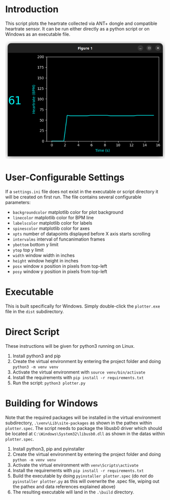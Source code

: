 # Introduction
This script plots the heartrate collected via ANT+ dongle and compatible heartrate sensor. It can be run either directly as a python script or on Windows as an executable file.

![Plotter in action](/img/plotter.png)

# User-Configurable Settings
If a `settings.ini` file does not exist in the executable or script directory it will be created on first run. The file contains several configurable parameters:
- `backgroundcolor` matplotlib color for plot background
- `linecolor` matplotlib color for BPM line
- `labelscolor` matplotlib color for labels
- `spinescolor` matplotlib color for axes
- `xpts` number of datapoints displayed before X axis starts scrolling
- `intervalms` interval of funcanimation frames
- `ybottom` bottom y limit
- `ytop` top y limit
- `width` window width in inches
- `height` window height in inches
- `posx` window x position in pixels from top-left
- `posy` window y position in pixels from top-left

# Executable
This is built specifically for Windows. Simply double-click the `plotter.exe` file in the `dist` subdirectory.

# Direct Script
These instructions will be given for python3 running on Linux.
1. Install python3 and pip
2. Create the virtual environment by entering the project folder and doing `python3 -m venv venv`
3. Activate the virtual environment with `source venv/bin/activate`
4. Install the requirements with `pip install -r requirements.txt`
5. Run the script: `python3 plotter.py`

# Building for Windows
Note that the required packages will be installed in the virtual environment subdirectory, `.\venv\Lib\site-packages` as shown in the pathex within `plotter.spec`. The script needs to package the libusb0 driver which should be located at `C:\Windows\System32\libusb0.dll` as shown in the datas within `plotter.spec`.

1. Install python3, pip and pyinstaller
2. Create the virtual environment by entering the project folder and doing `python -m venv venv`
3. Activate the virtual environment with `venv\Scripts\activate`
4. Install the requirements with `pip install -r requirements.txt`
5. Build the executable by doing `pyinstaller plotter.spec` (do _not_ do `pyinstaller plotter.py` as this will overwrite the .spec file, wiping out the pathex and data references explained above)
6. The resulting executable will land in the `.\build` directory.

